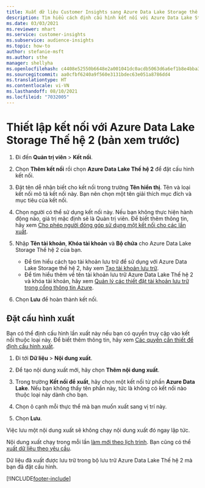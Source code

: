 ```yaml
---
title: Xuất dữ liệu Customer Insights sang Azure Data Lake Storage thế hệ 2
description: Tìm hiểu cách định cấu hình kết nối với Azure Data Lake Storage thế hệ 2.
ms.date: 03/03/2021
ms.reviewer: mhart
ms.service: customer-insights
ms.subservice: audience-insights
ms.topic: how-to
author: stefanie-msft
ms.author: sthe
manager: shellyha
ms.openlocfilehash: c4408e52550b6648e2a001041dc0acdb5063d6a6ef1b8e4bba3321bf25fefcfc
ms.sourcegitcommit: aa0cfbf6240a9f560e3131bdec63e051a8786dd4
ms.translationtype: HT
ms.contentlocale: vi-VN
ms.lasthandoff: 08/10/2021
ms.locfileid: "7032005"
---
```

# <a name="set-up-the-connection-to-azure-data-lake-storage-gen2-preview"></a>Thiết lập kết nối với Azure Data Lake Storage Thế hệ 2 (bản xem trước)

1. Đi đến **Quản trị viên** > **Kết nối**.

1. Chọn **Thêm kết nối** rồi chọn **Azure Data Lake Thế hệ 2** để đặt cấu hình kết nối.

1. Đặt tên dễ nhận biết cho kết nối trong trường **Tên hiển thị**. Tên và loại kết nối mô tả kết nối này. Bạn nên chọn một tên giải thích mục đích và mục tiêu của kết nối.

1. Chọn người có thể sử dụng kết nối này. Nếu bạn không thực hiện hành động nào, giá trị mặc định sẽ là Quản trị viên. Để biết thêm thông tin, hãy xem [Cho phép người đóng góp sử dụng một kết nối cho các lần xuất](connections.md#allow-contributors-to-use-a-connection-for-exports).

1. Nhập **Tên tài khoản**, **Khóa tài khoản** và **Bộ chứa** cho Azure Data Lake Storage Thế hệ 2 của bạn.
    - Để tìm hiểu cách tạo tài khoản lưu trữ để sử dụng với Azure Data Lake Storage thế hệ 2, hãy xem [Tạo tài khoản lưu trữ](/azure/storage/blobs/create-data-lake-storage-account). 
    - Để tìm hiểu thêm về tên tài khoản lưu trữ Azure Data Lake Thế hệ 2 và khóa tài khoản, hãy xem [Quản lý các thiết đặt tài khoản lưu trữ trong cổng thông tin Azure](/azure/storage/common/storage-account-manage).

1. Chọn **Lưu** để hoàn thành kết nối. 

## <a name="configure-an-export"></a>Đặt cấu hình xuất

Bạn có thể định cấu hình lần xuất này nếu bạn có quyền truy cập vào kết nối thuộc loại này. Để biết thêm thông tin, hãy xem [Các quyền cần thiết để định cấu hình xuất](export-destinations.md#set-up-a-new-export).

1. Đi tới **Dữ liệu** > **Nội dung xuất**.

1. Để tạo nội dung xuất mới, hãy chọn **Thêm nội dung xuất**.

1. Trong trường **Kết nối để xuất**, hãy chọn một kết nối từ phần **Azure Data Lake**. Nếu bạn không thấy tên phần này, tức là không có kết nối nào thuộc loại này dành cho bạn.

1. Chọn ô cạnh mỗi thực thể mà bạn muốn xuất sang vị trí này.

1. Chọn **Lưu**.

Việc lưu một nội dung xuất sẽ không chạy nội dung xuất đó ngay lập tức.

Nội dung xuất chạy trong mỗi lần [làm mới theo lịch trình](system.md#schedule-tab). Bạn cũng có thể [xuất dữ liệu theo yêu cầu](export-destinations.md#run-exports-on-demand). 

Dữ liệu đã xuất được lưu trữ trong bộ lưu trữ Azure Data Lake Thế hệ 2 mà bạn đã đặt cấu hình. 

[!INCLUDE[footer-include](../includes/footer-banner.md)]
